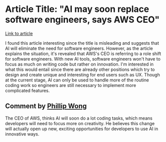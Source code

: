 # Article Title: "AI may soon replace software engineers, says AWS CEO"

[Link to article](https://www.newsbytesapp.com/news/science/amazon-web-services-ceo-predicts-ai-will-transform-coding-jobs/story)

I found this article interesting since the title is misleading and suggests that AI will eliminate the need for software engineers. However, as the article explains the situation, it's revealed that AWS's CEO is referring to a role shift for software engineers. With new AI tools, software engineers won't have to focus as much on writing code but rather on innovation. I'm interested in what this would entail since there are already other positions which try to design and create unique and interesting for end users such as UX. Though at the current stage, AI can only be used to handle more of the routine coding work so engineers are still necessary to implement more complicated features.

## Comment by [Phillip Wong](https://github.com/ohiwop)
The CEO of AWS, thinks AI will soon do a lot coding tasks, which means developers will need to focus more on creativity. He believes this change will actually open up new, exciting opportunities for developers to use AI in innovative ways.